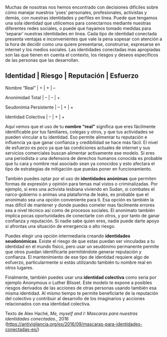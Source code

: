 Muchas de nosotras nos hemos encontrado con decisiones difíciles sobre cómo manejar nuestros ‘yoes’ personales, profesionales, activistas y demás, con nuestras identidades y perfiles en línea. Puede que tengamos una sola identidad que utilicemos para conectarnos mediante nuestras diferentes redes sociales, o puede que hayamos tomado medidas para ‘separar’ nuestras identidades en línea. Cada tipo de identidad conectada presenta ventajas e inconvenientes que vale la pena sopesar con atención a la hora de decidir como una quiere presentarse, construirse, expresarse en internet y los medios sociales. Las identidades conectadas mas apropiadas son las que tienen en cuenta el contexto, los riesgos y deseos específicos de las personas que las desarrollan.

Identidad | Riesgo | Reputación | Esfuerzo 
------------------------------------------

Nombre “Real” | + | + | – 

Anonimidad Total | – | – | +

Seudonimia Persistente | – | + | +

Identidad Colectiva | – | + | +

Aquí vemos que el uso de tu **nombre “real”** significa que eres fácilmente identificable por tus familiares, colegas y otros, y que tus actividades se pueden vincular a tu identidad. Eso permite alimentar tu reputación e influencia ya que ganar confianza y credibilidad se hace más fácil. El nivel de esfuerzo es poco ya que las condiciones actuales de internet y sus servicios comerciales buscan alimentar activamente ese modelo. Si eres una periodista o una defensora de derechos humanos conocida es probable que tu cara y nombre real asociado sean ya conocidos y esto afectara el tipo de estrategias de mitigación que puedas poner en funcionamiento.

También puedes optar por el uso de **identidades anónimas** que permiten formas de expresión y opinión para temas mal vistos o criminalizadas. Por ejemplo, si eres una activista lesbiana viviendo en Sudan, si combates el narco-gobierno o animas una plataforma de leaks, es probable que el anonimato sea una opción conveniente para ti. Esa opción es también la mas difícil de mantener y donde puedes cometer mas fácilmente errores sea a nivel técnico así como de procesos sociales. El anonimato también implica pocas oportunidades de conectarte con otros, y por tanto de ganar confianza y reputación. Si nadie sabe quien eres, nadie puede darte apoyo si afrontas una situación de emergencia o alto riesgo.

Puedes elegir una opción intermediaria creando **identidades seudonómicas**. Existe el riesgo de que estas puedan ser vinculadas a tu identidad en el mundo físico, pero usar un seudónimo permanente permite que otros puedan identificarte permitiéndote generar reputación y confianza. El mantenimiento de ese tipo de identidad requiere algo de esfuerzo, particularmente si estás utilizando también tu nombre real en otros lugares.

Finalmente, también puedes usar una **identidad colectiva** como seria por ejemplo Anonymous o Luther Blisset. Este modelo te expone a posibles riesgos derivados de las acciones de otras personas usando también esa misma identidad. Al mismo tiempo te permite beneficiarte de la reputación del colectivo y contribuir al desarrollo de los imaginarios y acciones relacionados con esa identidad colectiva.

Texto de Alex Haché, *Me, myself and I: Mascaras para nuestras identidades conectadas.*, 2016 (https://antivigilancia.org/es/2016/09/mascaras-para-identidades-conectadas-es/)
